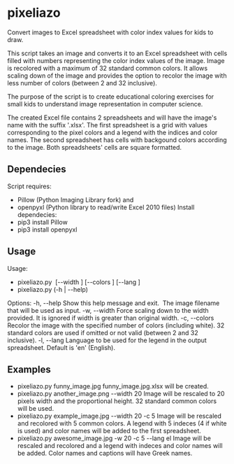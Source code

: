 # pixeliazo
Convert images to Excel spreadsheet with color index values for kids to draw.

This script takes an image and converts it to an Excel spreadsheet with
cells filled with numbers representing the color index values of the
image. Image is recolored with a maximum of 32 standard common colors.
It allows scaling down of the image and provides the option to recolor
the image with less number of colors (between 2 and 32 inclusive).

The purpose of the script is to create educational coloring exercises for
small kids to understand image representation in computer science.

The created Excel file contains 2 spreadsheets and will have the image's
name with the suffix '.xlsx'. The first spreadsheet is a grid with values
corresponding to the pixel colors and a legend with the indices and color
names. The second spreadsheet has cells with backgound colors according to
the image. Both spreadsheets' cells are square formatted.

Dependecies
-----------
Script requires:
* Pillow (Python Imaging Library fork) and
* openpyxl (Python library to read/write Excel 2010 files)
Install dependecies:
* pip3 install Pillow
* pip3 install openpyxl

Usage
-----
Usage:
* pixeliazo.py <image> [--width <int>] [--colors <int>] [--lang <str>]
* pixeliazo.py (-h | --help)

Options:
-h, --help          Show this help message and exit.
<image>             The image filename that will be used as input.
-w, --width <int>   Force scaling down to the width provided. It is
                    ignored if width is greater than original width.
-c, --colors <int>  Recolor the image with the specified number of
                    colors (including white). 32 standard colors are
                    used if omitted or not valid (between 2 and 32
                    inclusive).
-l, --lang <str>    Language to be used for the legend in the output
                    spreadsheet. Default is 'en' (English).

Examples
--------
* pixeliazo.py funny_image.jpg
        funny_image.jpg.xlsx will be created.
* pixeliazo.py another_image.png --width 20
        Image will be rescaled to 20 pixels width and the proportional
        height. 32 standard common colors will be used.
* pixeliazo.py example_image.jpg --width 20 -c 5
        Image will be rescaled and recolored with 5 common colors. A legend
        with 5 indeces (4 if white is used) and color names will be added
        to the first spreadsheet.
* pixeliazo.py awesome_image.jpg -w 20 -c 5 --lang el
        Image will be rescaled and recolored and a legend with indeces
        and color names will be added. Color names and captions will have
        Greek names.
